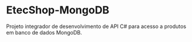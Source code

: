# EtecShop-MongoDB
Projeto integrador de desenvolvimento de API C# para acesso a produtos em banco de dados MongoDB.

